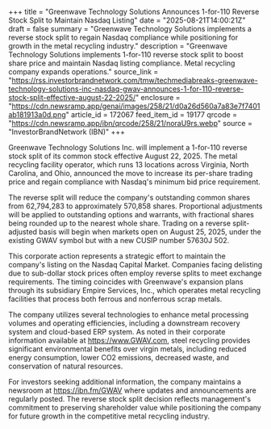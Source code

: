 +++
title = "Greenwave Technology Solutions Announces 1-for-110 Reverse Stock Split to Maintain Nasdaq Listing"
date = "2025-08-21T14:00:21Z"
draft = false
summary = "Greenwave Technology Solutions implements a reverse stock split to regain Nasdaq compliance while positioning for growth in the metal recycling industry."
description = "Greenwave Technology Solutions implements 1-for-110 reverse stock split to boost share price and maintain Nasdaq listing compliance. Metal recycling company expands operations."
source_link = "https://rss.investorbrandnetwork.com/tmw/techmediabreaks-greenwave-technology-solutions-inc-nasdaq-gwav-announces-1-for-110-reverse-stock-split-effective-august-22-2025/"
enclosure = "https://cdn.newsramp.app/genai/images/258/21/d0a26d560a7a83e7f7401ab181913a0d.png"
article_id = 172067
feed_item_id = 19177
qrcode = "https://cdn.newsramp.app/ibn/qrcode/258/21/noraU9rs.webp"
source = "InvestorBrandNetwork (IBN)"
+++

<p>Greenwave Technology Solutions Inc. will implement a 1-for-110 reverse stock split of its common stock effective August 22, 2025. The metal recycling facility operator, which runs 13 locations across Virginia, North Carolina, and Ohio, announced the move to increase its per-share trading price and regain compliance with Nasdaq's minimum bid price requirement.</p><p>The reverse split will reduce the company's outstanding common shares from 62,794,283 to approximately 570,858 shares. Proportional adjustments will be applied to outstanding options and warrants, with fractional shares being rounded up to the nearest whole share. Trading on a reverse split-adjusted basis will begin when markets open on August 25, 2025, under the existing GWAV symbol but with a new CUSIP number 57630J 502.</p><p>This corporate action represents a strategic effort to maintain the company's listing on the Nasdaq Capital Market. Companies facing delisting due to sub-dollar stock prices often employ reverse splits to meet exchange requirements. The timing coincides with Greenwave's expansion plans through its subsidiary Empire Services, Inc., which operates metal recycling facilities that process both ferrous and nonferrous scrap metals.</p><p>The company utilizes several technologies to enhance metal processing volumes and operating efficiencies, including a downstream recovery system and cloud-based ERP system. As noted in their corporate information available at <a href="https://www.GWAV.com" rel="nofollow" target="_blank">https://www.GWAV.com</a>, steel recycling provides significant environmental benefits over virgin metals, including reduced energy consumption, lower CO2 emissions, decreased waste, and conservation of natural resources.</p><p>For investors seeking additional information, the company maintains a newsroom at <a href="https://ibn.fm/GWAV" rel="nofollow" target="_blank">https://ibn.fm/GWAV</a> where updates and announcements are regularly posted. The reverse stock split decision reflects management's commitment to preserving shareholder value while positioning the company for future growth in the competitive metal recycling industry.</p>